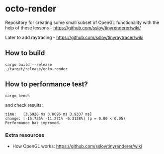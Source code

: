 # octo-render
Repository for creating some small subset of OpenGL functionality with the help of these lessons - https://github.com/ssloy/tinyrenderer/wiki/

Later to add raytracing - https://github.com/ssloy/tinyraytracer/wiki

## How to build

    cargo build --release
    ./target/release/octo-render

## How to performance test?

    cargo bench

and check results:

    time:   [3.6928 ms 3.8095 ms 3.9337 ms]
    change: [-15.735% -11.271% -6.3138%] (p = 0.00 < 0.05)
    Performance has improved.
    

### Extra resources

- How OpenGL works: https://github.com/ssloy/tinyrenderer/wiki
